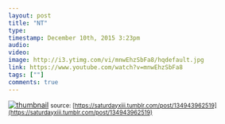 ```yaml
---
layout: post
title: "NT"
type: 
timestamp: December 10th, 2015 3:23pm
audio: 
video: 
image: http://i3.ytimg.com/vi/mnwEhzSbFa8/hqdefault.jpg
link: https://www.youtube.com/watch?v=mnwEhzSbFa8
tags: [""]
comments: true
---
```

[![thumbnail](http://i3.ytimg.com/vi/mnwEhzSbFa8/hqdefault.jpg)](https://www.youtube.com/watch?v=mnwEhzSbFa8)
<small>source: [https://saturdayxiii.tumblr.com/post/134943962519](https://saturdayxiii.tumblr.com/post/134943962519)</small>